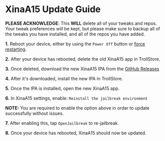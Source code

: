 # XinaA15 Update Guide
**PLEASE ACKNOWLEDGE**: This **WILL** delete all of your tweaks and repos. Your tweak preferences will be kept, but please make sure to backup all of the tweaks you have installed, and all of the repos you have added.

**1.** Reboot your device, either by using the `Power Off` button or [force restarting](https://support.apple.com/guide/iphone/force-restart-iphone-iph8903c3ee6/ios).

**2.** After your device has rebooted, delete the old XinaA15 app in TrollStore.

**3.** Once deleted, download the new XinaA15 IPA from the [GitHub Releases](https://github.com/jacksight/xina520_official_jailbreak/releases)

**4.** After it's downloaded, install the new IPA in TrollStore.

**5.** Once the IPA is installed, open the new XinaA15 app.

**6.** In XinaA15 settings, enable: `Reinstall the jailbreak environment`

**NOTE:** You are required to enable the option above in order to update successfully without issues.

**7.** After enabling this, tap `OpenJailbreak` to re-jailbreak.

**8.** Once your device has rebooted, XinaA15 should now be updated. 
